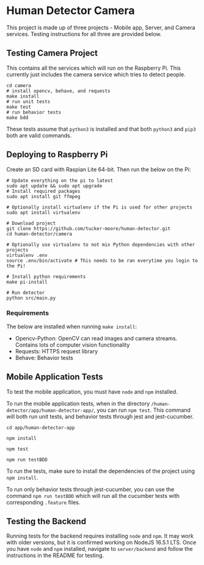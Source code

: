 # Human Detector Camera

This project is made up of three projects - Mobile app, Server, and Camera services. Testing instructions for all three are provided below.

## Testing Camera Project

This contains all the services which will run on the Raspberry Pi. This currently just includes the camera service which tries to detect people.

```
cd camera
# install opencv, behave, and requests
make install
# run unit tests
make test
# run behavior tests
make bdd
```

These tests assume that `python3` is installed and that both `python3` and `pip3` both are valid commands.

## Deploying to Raspberry Pi

Create an SD card with Raspian Lite 64-bit. Then run the below on the Pi:

```
# Update everything on the pi to latest
sudo apt update && sudo apt upgrade
# Install required packages
sudo apt install git ffmpeg

# Optionally install virtualenv if the Pi is used for other projects
sudo apt install virtualenv

# Download project
git clone https://github.com/tucker-moore/human-detector.git
cd human-detector/camera

# Optionally use virtualenv to not mix Python dependencies with other projects
virtualenv .env
source .env/bin/activate # This needs to be ran everytime you login to the Pi!

# Install python requirements
make pi-install

# Run detector
python src/main.py
```

### Requirements

The below are installed when running `make install`:

* Opencv-Python: OpenCV can read images and camera streams. Contains lots of computer vision functionality
* Requests: HTTPS request library
* Behave: Behavior tests

## Mobile Application Tests

To test the mobile application, you must have `node` and `npm` installed.

To run the mobile application tests, when in the directory `/human-detector/app/human-detector-app/`, you can run `npm test`.  This command will both run unit tests, and behavior tests through jest and jest-cucumber.

```
cd app/human-detector-app

npm install

npm test

npm run testBDD
```

To run the tests, make sure to install the dependencies of the project using `npm install`.

To run only behavior tests through jest-cucumber, you can use the command `npm run testBDD` which will run all the cucumber tests with corresponding `.feature` files.


## Testing the Backend

Running tests for the backend requires installing `node` and `npm`.
It may work with older versions, but it is confirmed working on NodeJS 16.5.1 LTS.
Once you have `node` and `npm` installed, navigate to `server/backend` and follow
the instructions in the README for testing.
